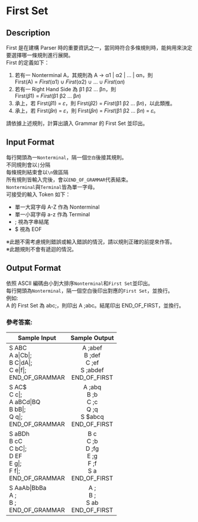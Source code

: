 # **First Set**
## Description
First 是在建構 Parser 時的重要資訊之一，當同時符合多條規則時，能夠用來決定要選擇哪一條規則進行展開。  
First 的定義如下：  
1. 若有一 Nonterminal A，其規則為 A → α1 | α2 | … | αn，則  
    First(A) = 𝐹𝑖𝑟𝑠𝑡(α1) ∪ 𝐹𝑖𝑟𝑠𝑡(α2) ∪ … ∪ 𝐹𝑖𝑟𝑠𝑡(α𝑛)  
2. 若有一 Right Hand Side 為 β1 β2 … βn，則  
    First(𝛽1) = 𝐹𝑖𝑟𝑠𝑡(β1 β2 … β𝑛)  
3. 承上，若 First(𝛽1) = 𝜀，則 First(𝛽2) = 𝐹𝑖𝑟𝑠𝑡(β1 β2 … β𝑛)，以此類推。  
4. 承上，若 First(𝛽𝑛) = 𝜀，則 First(𝛽𝑛) = 𝐹𝑖𝑟𝑠𝑡(β1 β2 … β𝑛) = 𝜀。  
  
請依據上述規則，計算出讀入 Grammar 的 First Set 並印出。  
  
## Input Format
每行開頭為一`Nonterminal`，隔一個`空白`後接其規則。  
不同規則會以`|`分隔  
每條規則結束會以`\n`做區隔  
所有規則皆輸入完後，會以`END_OF_GRAMMAR`代表結束。  
`Nonterminal`與`Terminal`皆為單一字母。  
可接受的輸入 Token 如下：  
* 單一大寫字母 A-Z 作為 Nonterminal  
* 單一小寫字母 a-z 作為 Terminal  
* ; 視為字串結尾  
* $ 視為 EOF  
  
※此題不需考慮規則錯誤或輸入錯誤的情況，請以規則正確的前提來作答。  
※此題規則不會有遞迴的情況。  
  
## Output Format
依照 ASCII 編碼由小到大排序`Nonterminal`和`First Set`並印出。  
每行開頭為`Nonterminal`，隔一個空白後印出對應的`First Set`，並換行。  
例如:  
A 的 First Set 為 abc;，則印出 A ;abc。結尾印出 END_OF_FIRST，並換行。  

### 參考答案:
  
| **Sample Input** | **Sample Output** | 
|-------|:-----:|
| S ABC<br /> A a\|Cb\|;<br /> B C\|dA\|;<br /> C e\|f\|;<br /> END_OF_GRAMMAR<br /> | A ;abef<br /> B ;def<br /> C ;ef<br /> S ;abdef<br /> END_OF_FIRST<br /> |
| S AC$<br /> C c\|;<br /> A aBCd\|BQ<br /> B bB\|;<br /> Q q\|;<br /> END_OF_GRAMMAR<br /> | A ;abq<br /> B ;b<br /> C ;c<br /> Q ;q<br /> S $abcq<br /> END_OF_FIRST<br /> |
| S aBDh<br /> B cC<br /> C bC\|;<br /> D EF<br /> E g\|;<br /> F f\|;<br /> END_OF_GRAMMAR<br /> | B c<br /> C ;b<br /> D ;fg<br /> E ;g<br /> F ;f<br /> S a<br /> END_OF_FIRST<br /> |
| S AaAb\|BbBa<br /> A ;<br /> B ;<br /> END_OF_GRAMMAR<br />  | A ;<br /> B ;<br /> S ab<br /> END_OF_FIRST<br /> |

